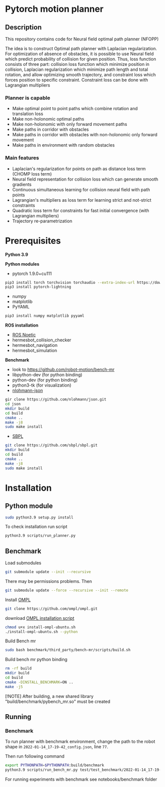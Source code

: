 # Pytorch motion planner
## Description
This repository contains code for Neural field optimal path planner (NFOPP)

The idea is to construct Optimal path planner with Laplacian regularization. 
For optimization of absence of obstacles, it is possible to use 
Neural field which predict probability of collision for given position. 
Thus, loss function consists of three part: collision loss function
which minimize position in collision, Laplacian regularization which 
minimize path length and total rotation, and allow optimizing smooth
trajectory, and constraint loss which forces position to specific constraint. 
Constraint loss can be done with Lagrangian multipliers

### Planner is capable

- Make optimal point to point paths which combine rotation and translation loss
- Make non-holonomic optimal paths
- Make non-holonomic with only forward movement paths
- Make paths in corridor with obstacles
- Make paths in corridor with obstacles with non-holonomic only forward movement
- Make paths in environment with random obstacles 

### Main features

- Laplacian's regularization for points on path as distance loss term (CHOMP loss term)
- Neural field representation for collision loss which can generate smooth gradients
- Continuous simultaneous learning for collision neural field with path points
- Lagrangian's multipliers as loss term for learning strict and not-strict constraints
- Quadratic loss term for constraints for fast initial convergence (with Lagrangian multipliers)
- Trajectory re-parametrization

# Prerequisites
**Python 3.9**

**Python modules**
- pytorch 1.9.0+cu111
```bash
pip3 install torch torchvision torchaudio --extra-index-url https://download.pytorch.org/whl/cu116
pip3 install pytorch-lightning
```
- numpy
- matplotlib
- PyYAML
```bash
pip3 install numpy matplotlib pyyaml
```

**ROS installation**
- [ROS Noetic](http://wiki.ros.org/noetic/Installation)
- hermesbot_collision_checker
- hermesbot_navigation
- hermesbot_simulation

**Benchmark** 
- look to https://github.com/robot-motion/bench-mr
- libpython-dev (for python binding)
- python-dev (for python binding)
- python3-tk (for visualization)
- [nlohmann-json](https://json.nlohmann.me/home/releases/)
```bash
gir clone https://github.com/nlohmann/json.git
cd json
mkdir build
cd build
cmake ..
make -j8
sudo make install
```
- [SBPL](http://sbpl.net/node/54)
```bash
git clone https://github.com/sbpl/sbpl.git
mkdir build
cd build
cmake ..
make -j8
sudo make install
```
# Installation

## Python module
```bash
sudo python3.9 setup.py install
```
To check installation run script
```bash
python3.9 scripts/run_planner.py
```

## Benchmark

Load submodules
```bash
git submodule update --init --recursive
```
There may be permissions problems. Then
```bash
git submodule update --force --recursive --init --remote 
```

Install [OMPL](https://ompl.kavrakilab.org/core/download.html)
```bash
git clone https://github.com/ompl/ompl.git
```
download [OMPL installation script](https://ompl.kavrakilab.org/core/install-ompl-ubuntu.sh)
```bash
chmod u+x install-ompl-ubuntu.sh
./install-ompl-ubuntu.sh --python
```

Build Bench mr
```bash
sudo bash benchmark/third_party/bench-mr/scripts/build.sh
```

Build bench mr python binding
```bash
rm -rf build
mkdir build
cd build
cmake -DINSTALL_BENCHMARK=ON ..
make -j5
```

[!NOTE] After building, a new shared library "build/benchmark/pybench_mr.so" must 
be created

## Running
### Benchmark

To run planner with benchmark environment, change the path to the robot shape in `2022-01-14_17-19-42_config.json`, line `77`.
 
Then run following command
```bash
export PYTHONPATH=$PYTHONPATH:build/benchmark
python3.9 scripts/run_bench_mr.py test/test_benchmark/2022-01-14_17-19-42_config.json --show true
```

For running experiments with benchmark see notebooks/benchmark folder
